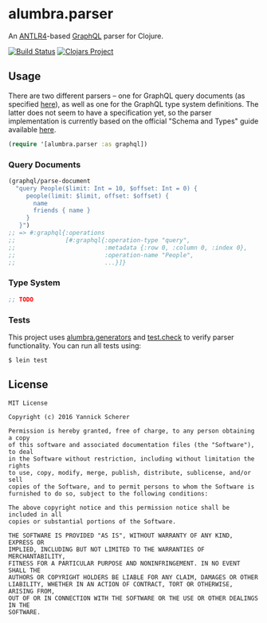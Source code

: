 # alumbra.parser

An [ANTLR4][antlr]-based [GraphQL][ql] parser for Clojure.

[![Build Status](https://travis-ci.org/alumbra/alumbra.parser.svg?branch=master)](https://travis-ci.org/alumbra/alumbra.parser)
[![Clojars Project](https://img.shields.io/clojars/v/alumbra/parser.svg)](https://clojars.org/alumbra/parser)

[antlr]: http://www.antlr.org/
[ql]: http://graphql.org/

## Usage

There are two different parsers – one for GraphQL query documents (as specified
[here][query-spec]), as well as one for the GraphQL type system definitions. The
latter does not seem to have a specification yet, so the parser implementation
is currently based on the official "Schema and Types" guide available
[here][schema-guide].

```clojure
(require '[alumbra.parser :as graphql])
```

[query-spec]: https://facebook.github.io/graphql/#sec-Appendix-Grammar-Summary
[schema-guide]: http://graphql.org/learn/schema/

### Query Documents

```clojure
(graphql/parse-document
  "query People($limit: Int = 10, $offset: Int = 0) {
     people(limit: $limit, offset: $offset) {
       name
       friends { name }
     }
   }")
;; => #:graphql{:operations
;;              [#:graphql{:operation-type "query",
;;                         :metadata {:row 0, :column 0, :index 0},
;;                         :operation-name "People",
;;                         ...}]}
```

### Type System

```clojure
;; TODO
```

### Tests

This project uses [alumbra.generators][gens] and [test.check][tc] to verify
parser functionality. You can run all tests using:

```
$ lein test
```

[gens]: https://github.com/alumbra/alumbra.generators
[tc]: https://github.com/clojure/test.check

## License

```
MIT License

Copyright (c) 2016 Yannick Scherer

Permission is hereby granted, free of charge, to any person obtaining a copy
of this software and associated documentation files (the "Software"), to deal
in the Software without restriction, including without limitation the rights
to use, copy, modify, merge, publish, distribute, sublicense, and/or sell
copies of the Software, and to permit persons to whom the Software is
furnished to do so, subject to the following conditions:

The above copyright notice and this permission notice shall be included in all
copies or substantial portions of the Software.

THE SOFTWARE IS PROVIDED "AS IS", WITHOUT WARRANTY OF ANY KIND, EXPRESS OR
IMPLIED, INCLUDING BUT NOT LIMITED TO THE WARRANTIES OF MERCHANTABILITY,
FITNESS FOR A PARTICULAR PURPOSE AND NONINFRINGEMENT. IN NO EVENT SHALL THE
AUTHORS OR COPYRIGHT HOLDERS BE LIABLE FOR ANY CLAIM, DAMAGES OR OTHER
LIABILITY, WHETHER IN AN ACTION OF CONTRACT, TORT OR OTHERWISE, ARISING FROM,
OUT OF OR IN CONNECTION WITH THE SOFTWARE OR THE USE OR OTHER DEALINGS IN THE
SOFTWARE.
```
